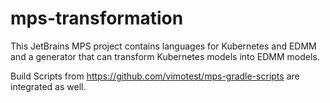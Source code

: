 # mps-transformation

This JetBrains MPS project contains languages for Kubernetes and EDMM and a generator that can transform Kubernetes models into EDMM models.

Build Scripts from https://github.com/vimotest/mps-gradle-scripts are integrated as well.
